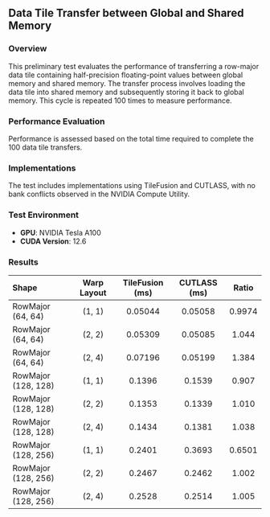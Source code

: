 ## Data Tile Transfer between Global and Shared Memory

### Overview
This preliminary test evaluates the performance of transferring a row-major data tile containing half-precision floating-point values between global memory and shared memory. The transfer process involves loading the data tile into shared memory and subsequently storing it back to global memory. This cycle is repeated 100 times to measure performance.

### Performance Evaluation
Performance is assessed based on the total time required to complete the 100 data tile transfers.

### Implementations
The test includes implementations using TileFusion and CUTLASS, with no bank conflicts observed in the NVIDIA Compute Utility.

### Test Environment
- **GPU**: NVIDIA Tesla A100
- **CUDA Version**: 12.6

### Results

| Shape               | Warp Layout | TileFusion (ms) | CUTLASS (ms) | Ratio  |
|:--------------------|:-----------:|:---------------:|:------------:|:------:|
| RowMajor (64, 64)   |    (1, 1)   |      0.05044    |    0.05058   | 0.9974 |
| RowMajor (64, 64)   |    (2, 2)   |      0.05309    |    0.05085   | 1.044  |
| RowMajor (64, 64)   |    (2, 4)   |      0.07196    |    0.05199   | 1.384  |
| RowMajor (128, 128) |    (1, 1)   |      0.1396     |    0.1539    | 0.907  |
| RowMajor (128, 128) |    (2, 2)   |      0.1353     |    0.1339    | 1.010  |
| RowMajor (128, 128) |    (2, 4)   |      0.1434     |    0.1381    | 1.038  |
| RowMajor (128, 256) |    (1, 1)   |      0.2401     |    0.3693    | 0.6501 |
| RowMajor (128, 256) |    (2, 2)   |      0.2467     |    0.2462    | 1.002  |
| RowMajor (128, 256) |    (2, 4)   |      0.2528     |    0.2514    | 1.005  |
